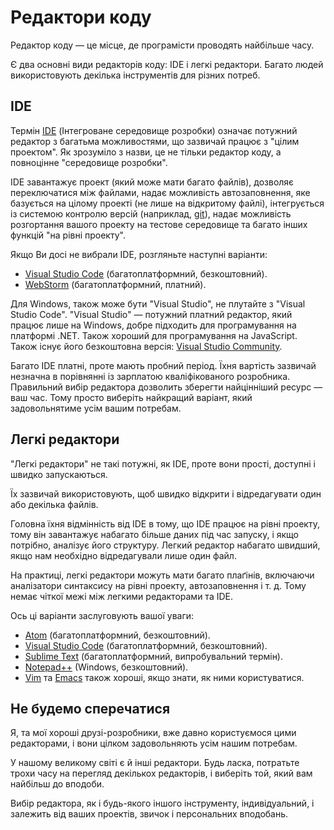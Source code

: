 # Редактори коду

Редактор коду — це місце, де програмісти проводять найбільше часу.

Є два основні види редакторів коду: IDE і легкі редактори. Багато людей використовують декілька інструментів для різних потреб.

## IDE

Термін [IDE](https://uk.wikipedia.org/wiki/Інтегроване_середовище_розробки) (Інтегроване середовище розробки) означає потужний редактор з багатьма можливостями, що зазвичай працює з "цілим проектом". Як зрозуміло з назви, це не тільки редактор коду, а повноцінне "середовище розробки".

IDE завантажує проект (який може мати багато файлів), дозволяє переключатися між файлами, надає можливість автозаповнення, яке базується на цілому проекті (не лише на відкритому файлі), інтегрується із системою контролю версій (наприклад, [git](https://git-scm.com/)), надає можливість розгортання вашого проекту на тестове середовище та багато інших функцій "на рівні проекту".

Якщо Ви досі не вибрали IDE, розгляньте наступні варіанти:

- [Visual Studio Code](https://code.visualstudio.com/) (багатоплатформний, безкоштовний).
- [WebStorm](http://www.jetbrains.com/webstorm/) (багатоплатформний, платний).

Для Windows, також може бути "Visual Studio", не плутайте з "Visual Studio Code". "Visual Studio" — потужний платний редактор, який працює лише на Windows, добре підходить для програмування на платформі .NET. Також хороший для програмування на JavaScript. Також існує його безкоштовна версія: [Visual Studio Community](https://www.visualstudio.com/vs/community/).

Багато IDE платні, проте мають пробний період. Їхня вартість зазвичай незначна в порівнянні із зарплатою кваліфікованого розробника. Правильний вибір редактора дозволить зберегти найцінніший ресурс — ваш час. Тому просто виберіть найкращий варіант, який задовольнятиме усім вашим потребам.

## Легкі редактори

"Легкі редактори" не такі потужні, як IDE, проте вони прості, доступні і швидко запускаються.

Їх зазвичай використовують, щоб швидко відкрити і відредагувати один або декілька файлів.

Головна їхня відмінність від IDE в тому, що IDE працює на рівні проекту, тому він завантажує набагато більше даних під час запуску, і якщо потрібно, аналізує його структуру. Легкий редактор набагато швидший, якщо нам необхідно відредагували лише один файл.

На практиці, легкі редактори можуть мати багато плаґінів, включаючи аналізатори синтаксису на рівні проекту, автозаповнення і т. д. Тому немає чіткої межі між легкими редакторами та IDE.

Ось ці варіанти заслуговують вашої уваги:

- [Atom](https://atom.io/) (багатоплатформний, безкоштовний).
- [Visual Studio Code](https://code.visualstudio.com/) (багатоплатформний, безкоштовний).
- [Sublime Text](http://www.sublimetext.com) (багатоплатформний, випробувальний термін).
- [Notepad++](https://notepad-plus-plus.org/) (Windows, безкоштовний).
- [Vim](http://www.vim.org/) та [Emacs](https://www.gnu.org/software/emacs/) також хороші, якщо знати, як ними користуватися.

## Не будемо сперечатися

Я, та мої хороші друзі-розробники, вже давно користуємося цими редакторами, і вони цілком задовольняють усім нашим потребам.

У нашому великому світі є й інші редактори. Будь ласка, потратьте трохи часу на перегляд декількох редакторів, і виберіть той, який вам найбільш до вподоби.

Вибір редактора, як і будь-якого іншого інструменту, індивідуальний, і залежить від ваших проектів, звичок і персональних вподобань.

